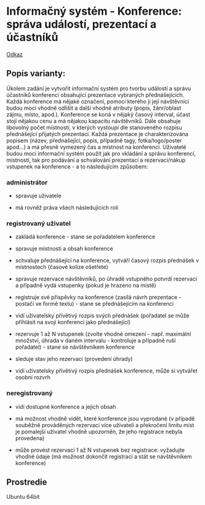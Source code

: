 # Informačný systém - Konference: správa událostí, prezentací a účastníků
[Odkaz](https://kralovicvalkoiis.herokuapp.com)
## Popis varianty:
Úkolem zadání je vytvořit informační systém pro tvorbu událostí a správu účastníků konferencí obsahující prezentace vybraných přednášejících. Každá konference má nějaké označení, pomocí kterého ji její návštěvníci budou moci vhodně odlišit a další vhodné atributy (popis, žánr/oblast zájmu, místo, apod.). Konference se koná v nějaký časový interval, účast stojí nějakou cenu a má nějakou kapacitu návštěvníků. Dále obsahuje libovolný počet místností, v kterých vystoupí dle stanoveného rozpisu přednášející přijatých prezentací. Každá prezentace je charakterizována popisem (název, přednášející, popis, případně tagy, fotka/logo/poster apod...) a má přesně vymezený čas a místnost na konferenci. Uživatelé budou moci informační systém použít jak pro vkládání a správu konferencí, místností, tak pro podávání a schvalování prezentací a rezervaci/nákup vstupenek na konference - a to následujícím způsobem:
### administrátor

- spravuje uživatele

- má rovněž práva všech následujících rolí

### registrovaný uživatel

- zakládá konference - stane se pořadatelem konference

- spravuje místnosti a obsah konference

- schvaluje přednášející na konference, vytváří časový rozpis přednášek v místnostech (časové kolize ošetřete)

- spravuje rezervace návštěvníků, po úhradě vstupného potvrdí rezervaci a případně vydá vstupenky (pokud je hrazeno na místě)

- registruje své příspěvky na konference (zasílá návrh prezentace - postačí ve formě textu) - stane se přednášejícím na konferenci

- vidí uživatelsky přívětivý rozpis svých přednášek
(pořadatel se může přihlásit na svoji konferenci jako přednášející)

- rezervuje 1 až N vstupenek (zvolte vhodné omezení - např. maximální množství, úhrada v daném intervalu - kontroluje a případně ruší pořadatel) - stane se návštěvníkem konference

- sleduje stav jeho rezervací (provedení úhrady)

- vidí uživatelsky přívětivý rozpis přednášek konference, může si vytvářet osobní rozvrh

### neregistrovaný

- vidí dostupné konference a jejich obsah

- má možnost vhodně vidět, které konference jsou vyprodané (v případě souběžně prováděných rezervací více uživateli a překročení limitu míst je pomalejší uživatel vhodně upozorněn, že jeho registrace nebyla provedena)

- může provést rezervaci 1 až N vstupenek bez registrace: vyžadujte vhodné údaje (má možnost dokončit registraci a stát se návštěvníkem konference)

Prostredie
---------

Ubuntu 64bit

